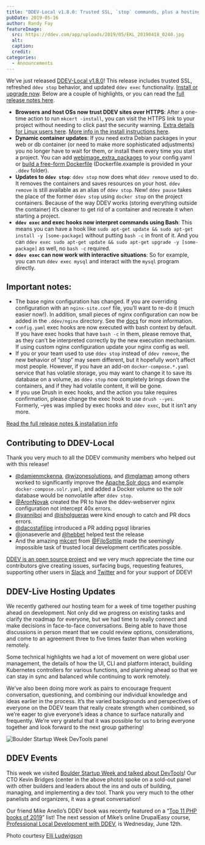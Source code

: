 ```yaml
---
title: "DDEV-Local v1.8.0: Trusted SSL, `stop` commands, plus a hosting team hackathon"
pubDate: 2019-05-16
author: Randy Fay
featureImage:
  src: https://ddev.com/app/uploads/2019/05/EKL_20190418_0240.jpg
  alt:
  caption:
  credit:
categories:
  - Announcements
---
```


We’ve just released [DDEV-Local v1.8.0](https://github.com/drud/ddev/releases/tag/v1.8.0)! This release includes trusted SSL, refreshed `ddev stop` behavior, and updated `ddev exec` functionality. [Install or upgrade now](https://github.com/drud/ddev/releases). Below are a couple of highlights, or you can read the [full release notes here](https://github.com/drud/ddev/releases/tag/v1.8.0).

- **Browsers and host OSs now trust DDEV sites over HTTPS**: After a one-time action to run `mkcert -install`, you can visit the HTTPS link to your project without needing to click past the security warning. [Extra details for Linux users here](https://ddev.readthedocs.io/en/latest/#linux-mkcert-install-additional-instructions). [More info in the install instructions here](https://ddev.readthedocs.io/en/latest/#installation).
- **Dynamic container updates**: If you need extra Debian packages in your web or db container (or need to make more sophisticated adjustments) you no longer have to wait for them, or install them every time you start a project. You can add [webimage_extra_packages](https://ddev.readthedocs.io/en/latest/users/extend/customizing-images/#adding-extra-debian-packages-with-webimage%5Fextra%5Fpackages-and-dbimage%5Fextra%5Fpackages) to your config.yaml or [build a free-form Dockerfile](https://ddev.readthedocs.io/en/latest/users/extend/customizing-images/#adding-extra-dockerfiles-for-webimage-and-dbimage) (Dockerfile.example is provided in your `.ddev` folder).
- **Updates to `ddev stop`**: `ddev stop` now does what `ddev remove` used to do. It removes the containers and saves resources on your host. `ddev remove` is still available as an alias of `ddev stop`. New! `ddev pause` takes the place of the former `ddev stop` using `docker stop` on the project containers. Because of the way DDEV works (storing everything outside the container) it’s cleaner to get rid of a container and recreate it when starting a project.
- **`ddev exec` and exec hooks now interpret commands using Bash**: This means you can have a hook like `sudo apt-get update && sudo apt-get install -y [some-package]` without putting `bash -c` in front of it. And you can `ddev exec sudo apt-get update && sudo apt-get upgrade -y [some-package]` as well, no `bash -c` required.
- **`ddev exec` can now work with interactive situations**: So for example, you can run `ddev exec mysql` and interact with the `mysql` program directly.

## Important notes:

- The base nginx configuration has changed. If you are overriding configuration with an `nginx-site.conf` file, you’ll want to re-do it (much easier now!). In addition, small pieces of nginx configuration can now be added in the `.ddev/nginx` directory. See the [docs](https://ddev.readthedocs.io/en/latest/users/extend/customization-extendibility/#providing-custom-nginx-configuration) for more information.
- `config.yaml` exec hooks are now executed with bash context by default. If you have exec hooks that have `bash -c` in them, please remove that, as they can’t be interpreted correctly by the new execution mechanism. If using custom nginx configuration update your nginx config as well.
- If you or your team used to use `ddev stop` instead of `ddev remove`, the new behavior of “stop” may seem different, but it hopefully won’t affect most people. However, if you have an add-on `docker-compose.*.yaml` service that has volatile storage, you may want to change it to save its database on a volume, as `ddev stop` now completely brings down the containers, and if they had volatile content, it will be gone.
- If you use Drush in exec hooks, and the action you take requires confirmation, please change the exec hook to use `drush --yes`. Formerly, –yes was implied by exec hooks and `ddev exec`, but it isn’t any more.

[Read the full release notes & installation info](https://github.com/drud/ddev/releases/tag/v1.8.0)

## Contributing to DDEV-Local

Thank you very much to all the DDEV community members who helped out with this release!

- [@damienmckenna](https://github.com/damienmckenna), [@wizonesolutions](https://github.com/wizonesolutions), and [@mglaman](https://github.com/mglaman) among others worked to significantly improve the [Apache Solr docs](https://ddev.readthedocs.io/en/latest/users/extend/additional-services/#apache-solr) and example `docker-compose.solr.yaml`, and added a Docker volume so the solr database would be nonvolatile after `ddev stop`.
- [@AronNovak](https://github.com/AronNovak) created the PR to have the ddev-webserver nginx configuration not intercept 40x errors.
- [@yanniboi](https://github.com/yanniboi) and [@isholgueras](https://github.com/isholgueras) were kind enough to catch and PR docs errors.
- [@dacostafilipe](https://github.com/dacostafilipe) introduced a PR adding pgsql libraries
- @jonaseverle and [@hebbet](https://github.com/hebbet) helped test the release
- And the amazing [mkcert](https://github.com/FiloSottile/mkcert) from [@FiloSottile](https://github.com/FiloSottile) made the seemingly impossible task of trusted local development certificates possible.

[DDEV is an open source project](https://github.com/drud/ddev/blob/master/CONTRIBUTING.md) and we very much appreciate the time our contributors give creating issues, surfacing bugs, requesting features, supporting other users in [Slack](https://ddev.readthedocs.io/en/stable/#support) and [Twitter](https://twitter.com/hashtag/ddev) and for your support of DDEV!

## DDEV-Live Hosting Updates

We recently gathered our hosting team for a week of time together pushing ahead on development. Not only did we progress on existing tasks and clarify the roadmap for everyone, but we had time to really connect and make decisions in face-to-face conversations. Being able to have those discussions in person meant that we could review options, considerations, and come to an agreement three to five times faster than when working remotely.

Some technical highlights we had a lot of movement on were global user management, the details of how the UI, CLI and platform interact, building Kubernetes controllers for various functions, and planning ahead so that we can stay in sync and balanced while continuing to work remotely.

We’ve also been doing more work as pairs to encourage frequent conversation, questioning, and combining our individual knowledge and ideas earlier in the process. It’s the varied backgrounds and perspectives of everyone on the DDEV team that really create strength when combined, so we’re eager to give everyone’s ideas a chance to surface naturally and frequently. We’re very grateful that it was possible for us to bring everyone together and look forward to the next group gathering!

![Boulder Startup Week DevTools panel](https://ddev.com/app/uploads/2019/05/IMG_0160-300x245.jpg)

## DDEV Events

This week we visited [Boulder Startup Week and talked about DevTools](https://boulderstartupweek2019.sched.com/event/NNY7/so-you-want-to-launch-a-devtool)! Our CTO Kevin Bridges (center in the above photo) spoke on a sold-out panel with other builders and leaders about the ins and outs of building, managing, and implementing a dev tool. Thank you very much to the other panelists and organizers, it was a great conversation!

Our friend Mike Anello’s DDEV book was recently featured on a “[Top 11 PHP books of 2019](https://bookauthority.org/books/new-php-books)” list! The next session of Mike’s online DrupalEasy course, [Professional Local Development with DDEV](https://www.drupaleasy.com/ddev), is Wednesday, June 12th.

Photo courtesy [Elli Ludwigson](https://ddev.com/author/elli/)
